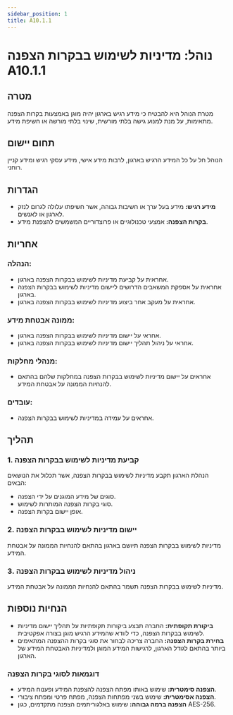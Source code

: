 ```yaml
---
sidebar_position: 1
title: A10.1.1
---
```



# נוהל: מדיניות לשימוש בבקרות הצפנה A10.1.1


## מטרה
מטרת הנוהל היא להבטיח כי מידע רגיש בארגון יהיה מוגן באמצעות בקרות הצפנה מתאימות, על מנת למנוע גישה בלתי מורשית, שינוי בלתי מורשה או חשיפת מידע.

## תחום יישום
הנוהל חל על כל המידע הרגיש בארגון, לרבות מידע אישי, מידע עסקי רגיש ומידע קניין רוחני.

## הגדרות
- **מידע רגיש:** מידע בעל ערך או חשיבות גבוהה, אשר חשיפתו עלולה לגרום לנזק לארגון או לאנשים.
- **בקרות הצפנה:** אמצעי טכנולוגיים או פרוצדוריים המשמשים להצפנת מידע.

## אחריות
### הנהלה:
- אחראית על קביעת מדיניות לשימוש בבקרות הצפנה בארגון.
- אחראית על אספקת המשאבים הדרושים ליישום מדיניות לשימוש בבקרות הצפנה בארגון.
- אחראית על מעקב אחר ביצוע מדיניות לשימוש בבקרות הצפנה בארגון.

### ממונה אבטחת מידע:
- אחראי על יישום מדיניות לשימוש בבקרות הצפנה בארגון.
- אחראי על ניהול תהליך יישום מדיניות לשימוש בבקרות הצפנה בארגון.

### מנהלי מחלקות:
- אחראים על יישום מדיניות לשימוש בבקרות הצפנה במחלקות שלהם בהתאם להנחיות הממונה על אבטחת המידע.

### עובדים:
- אחראים על עמידה במדיניות לשימוש בבקרות הצפנה.

## תהליך
### 1. קביעת מדיניות לשימוש בבקרות הצפנה
הנהלת הארגון תקבע מדיניות לשימוש בבקרות הצפנה, אשר תכלול את הנושאים הבאים:
- סוגים של מידע המוגנים על ידי הצפנה.
- סוגי בקרות הצפנה המותרות לשימוש.
- אופן יישום בקרות הצפנה.

### 2. יישום מדיניות לשימוש בבקרות הצפנה
מדיניות לשימוש בבקרות הצפנה תיושם בארגון בהתאם להנחיות הממונה על אבטחת המידע.

### 3. ניהול מדיניות לשימוש בבקרות הצפנה
מדיניות לשימוש בבקרות הצפנה תשמר בהתאם להנחיות הממונה על אבטחת המידע.

## הנחיות נוספות
- **ביקורת תקופתית:** החברה תבצע ביקורות תקופתיות על תהליך יישום מדיניות לשימוש בבקרות הצפנה, כדי לוודא שהמידע הרגיש מוגן בצורה אפקטיבית.
- **בחירת בקרות הצפנה:** החברה צריכה לבחור את סוגי בקרות ההצפנה המתאימים ביותר בהתאם לגודל הארגון, לרגישות המידע המוגן ולמדיניות האבטחת המידע של הארגון.

### דוגמאות לסוגי בקרות הצפנה
- **הצפנה סימטרית:** שימוש באותו מפתח הצפנה להצפנת המידע ופענוח המידע.
- **הצפנה אסימטרית:** שימוש בשני מפתחות הצפנה, מפתח פרטי ומפתח ציבורי.
- **הצפנה ברמה גבוהה:** שימוש באלגוריתמים הצפנה מתקדמים, כגון AES-256.

